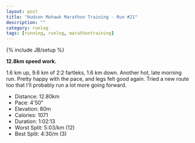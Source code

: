 ```yaml
---
layout: post
title: "Hudson Mohawk Marathon Training - Run #21"
description: ""
category: runlog
tags: [running, runlog, marathontraining]
---
```

{% include JB/setup %}

**12.8km speed work.**

1.6 km up, 9.6 km of 2:2 fartleks, 1.6 km down.
Another hot, late morning run. Pretty happy with the pace,
and legs felt good again. Tried a new route too that I'll
probably run a lot more going forward.

+ Distance: 12.80km
+ Pace: 4'50"
+ Elevation: 80m
+ Calories: 1071
+ Duration: 1:02:13
+ Worst Split: 5:03/km (12)
+ Best Split: 4:30/m (3)
